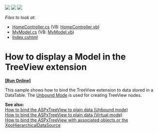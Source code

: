 <!-- default badges list -->
![](https://img.shields.io/endpoint?url=https://codecentral.devexpress.com/api/v1/VersionRange/128552549/10.2.5%2B)
[![](https://img.shields.io/badge/Open_in_DevExpress_Support_Center-FF7200?style=flat-square&logo=DevExpress&logoColor=white)](https://supportcenter.devexpress.com/ticket/details/E2944)
[![](https://img.shields.io/badge/📖_How_to_use_DevExpress_Examples-e9f6fc?style=flat-square)](https://docs.devexpress.com/GeneralInformation/403183)
<!-- default badges end -->
<!-- default file list -->
*Files to look at*:

* [HomeController.cs](./CS/Controllers/HomeController.cs) (VB: [HomeController.vb](./VB/Controllers/HomeController.vb))
* [MyModel.cs](./CS/Models/MyModel.cs) (VB: [MyModel.vb](./VB/Models/MyModel.vb))
* [Index.cshtml](./CS/Views/Home/Index.cshtml)
<!-- default file list end -->
# How to display a Model in the TreeView extension
<!-- run online -->
**[[Run Online]](https://codecentral.devexpress.com/128552549/)**
<!-- run online end -->


<p>This sample shows how to bind the TreeView extension to data stored in a DataTable. The <a href="http://documentation.devexpress.com/#AspNet/CustomDocument8574"><u>Unbound Mode</u></a> is used for creating TreeView nodes.</p><p><strong>See also:</strong><br />
<a href="https://www.devexpress.com/Support/Center/p/E2873">How to bind the ASPxTreeView to plain data (Unbound mode)</a><br />
<a href="https://www.devexpress.com/Support/Center/p/E2872">How to bind the ASPxTreeView to plain data (Virtual mode)</a><br />
<a href="https://www.devexpress.com/Support/Center/p/E2875">How to bind the ASPxTreeView with associated objects or the XpoHierarchicalDataSource </a></p>

<br/>


